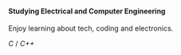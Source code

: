 
#### Studying Electrical and Computer Engineering
Enjoy learning about tech, coding and electronics.

*C* / *C++*

